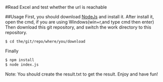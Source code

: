 #Read Excel and test whether the url is reachable

##Usage
First, you should download [NodeJs](https://nodejs.org/en/) and install it.
After install it, open the cmd, if you are using Windows(win+r,and type cmd then enter)
Then download this git repository, and switch the work directory to this repository.
```bash
$ cd the/git/repo/where/you/download
```
Finally
```bash
$ npm install
$ node index.js
```

Note: You should create the result.txt to get the result.
Enjoy and have fun!